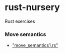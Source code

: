 # rust-nursery
Rust exercises

### Move semantics

- ["move_semantics1.rs"](https://play.rust-lang.org/?code=%2F%2F%0D%0A%2F%2F+move1.rs%0D%0A%2F%2F%0D%0A%2F%2F+This+example+requries+familiarity+with+operator+overloading.%0D%0A%2F%2F%0D%0A%0D%0Afn+main%28%29+%7B%0D%0A++++%2F%2F+String+from+str%0D%0A++++let+foo+%3D+String%3A%3Anew%28%22Hello%22%29%3B%0D%0A%0D%0A++++%2F%2F+concatenate+String+type+with+str+using+overloaded+%2B+operator+%28see+string.rs+on+how+%60Add%60+trait+is+impl+for+String%29%0D%0A++++let+bar+%3D+foo+%2B+%22+world%21%22%3B%0D%0A%0D%0A++++%2F%2F+Why+compilator+complains+about+the+move%3F+%28scroll+down+for+answer%29%0D%0A++++println%21%28%22%7B%7D%22%2C+foo%29%3B%0D%0A%7D%0D%0A%0D%0A%0D%0A%0D%0A%0D%0A%0D%0A%0D%0A%0D%0A%0D%0A%0D%0A%0D%0A%0D%0A%0D%0A%0D%0A%0D%0A%0D%0A%0D%0A%0D%0A%0D%0A%0D%0A%0D%0A%0D%0A%0D%0A%0D%0A%0D%0A%0D%0A%0D%0A%0D%0A%0D%0A%0D%0A%0D%0A%0D%0A%0D%0A%0D%0A%0D%0A%0D%0A%0D%0A%0D%0A%0D%0A%0D%0A%0D%0A%0D%0A%0D%0A%0D%0A%0D%0A%2F%2F%0D%0A%2F%2F+ANSWER%3A%0D%0A%2F%2F+%2B+operator+is+overloaded+for+String+and+in+the+following+way%3A%0D%0A%2F%2F+%60%60%60%0D%0A%2F%2F+impl%3C%27a%3E+Add%3C%26%27a+str%3E+for+String+%7B%0D%0A%2F%2F+++++type+Output+%3D+String%3B%0D%0A%2F%2F+%0D%0A%2F%2F+++++%23%5Binline%5D%0D%0A%2F%2F+++++fn+add%28mut+self%2C+other%3A+%26str%29+-%3E+String+%7B%0D%0A%2F%2F+++++++++self.push_str%28other%29%3B%0D%0A%2F%2F+++++++++self%0D%0A%2F%2F+++++%7D%0D%0A%2F%2F+%7D%0D%0A%2F%2F+%60%60%60+%0D%0A%2F%2F%0D%0A%2F%2F+It+means+%60Add%60+function+takes+%60self%60+as+mutable+and+compiler+applies+a+rule+that+there+is+either+one+mutable+reference+or+any+number+of+immutable+references%2C%0D%0A%2F%2F+so+%60print%60+cannot+borrow+%60foo%60+as+immutable.%0D%0A%2F%2F+Simply+put%3A+values+%60foo%60+cannot+be+used+after+move.%0D%0A%2F%2F+)

